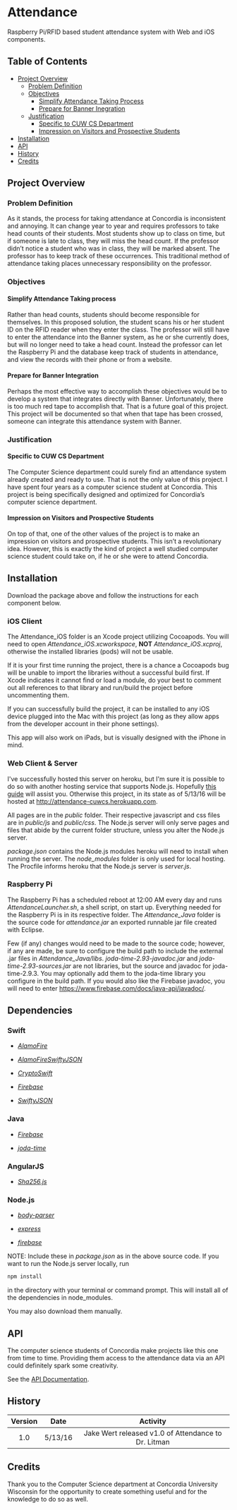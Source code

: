 # Attendance

Raspberry Pi/RFID based student attendance system with Web and iOS components.

## Table of Contents

- [Project Overview](#project-overview)
  - [Problem Definition](#problem-definition)
  - [Objectives](#objectives)
    - [Simplify Attendance Taking Process](#simplify-attendance-taking-process)
    - [Prepare for Banner Inegration](#prepare-for-banner-integration)
  - [Justification](#justification)
    - [Specific to CUW CS Department](#specific-to-cuw-cs-department)
    - [Impression on Visitors and Prospective Students](#impression-on-visitors-and-prospective-students)
- [Installation](#installation)
- [API](#api)
- [History](#history)
- [Credits](#credits)

## Project Overview

### Problem Definition

As it stands, the process for taking attendance at Concordia is inconsistent and annoying. It can change year to year and requires professors to take head counts of their students. Most students show up to class on time, but if someone is late to class, they will miss the head count. If the professor didn’t notice a student who was in class, they will be marked absent. The professor has to keep track of these occurrences. This traditional method of attendance taking places unnecessary responsibility on the professor.

### Objectives

#### Simplify Attendance Taking process

Rather than head counts, students should become responsible for themselves. In this proposed solution, the student scans his or her student ID on the RFID reader when they enter the class. The professor will still have to enter the attendance into the Banner system, as he or she currently does, but will no longer need to take a head count. Instead the professor can let the Raspberry Pi and the database keep track of students in attendance, and view the records with their phone or from a website.

#### Prepare for Banner Integration

Perhaps the most effective way to accomplish these objectives would be to develop a system that integrates directly with Banner. Unfortunately, there is too much red tape to accomplish that. That is a future goal of this project. This project will be documented so that when that tape has been crossed, someone can integrate this attendance system with Banner.

### Justification

#### Specific to CUW CS Department

The Computer Science department could surely find an attendance system already created and ready to use. That is not the only value of this project. I have spent four years as a computer science student at Concordia. This project is being specifically designed and optimized for Concordia’s computer science department.

#### Impression on Visitors and Prospective Students

On top of that, one of the other values of the project is to make an impression on visitors and prospective students. This isn’t a revolutionary idea. However, this is exactly the kind of project a well studied computer science student could take on, if he or she were to attend Concordia.

## Installation

Download the package above and follow the instructions for each component below.

### iOS Client

The Attendance_iOS folder is an Xcode project utilizing Cocoapods. You will need to open *Attendance_iOS.xcworkspace*, **NOT** *Attendance_iOS.xcproj*, otherwise the installed libraries (pods) will not be usable.

If it is your first time running the project, there is a chance a Cocoapods bug will be unable to import the libraries without a successful build first. If Xcode indicates it cannot find or load a module, do your best to comment out all references to that library and run/build the project before uncommenting them.

If you can successfully build the project, it can be installed to any iOS device plugged into the Mac with this project (as long as they allow apps from the developer account in their phone settings).

This app will also work on iPads, but is visually designed with the iPhone in mind.

### Web Client & Server

I've successfully hosted this server on heroku, but I'm sure it is possible to do so with another hosting service that supports Node.js. Hopefully [this guide](https://devcenter.heroku.com/articles/deploying-nodejs "Deploying Node.js Apps on Heroku") will assist you. Otherwise this project, in its state as of 5/13/16 will be hosted at http://attendance-cuwcs.herokuapp.com.

All pages are in the *public* folder. Their respective javascript and css files are in *public/js* and *public/css*. The Node.js server will only serve pages and files that abide by the current folder structure, unless you alter the Node.js server.

*package.json* contains the Node.js modules heroku will need to install when running the server. The *node_modules* folder is only used for local hosting. The Procfile informs heroku that the Node.js server is *server.js*.

### Raspberry Pi

The Raspberry Pi has a scheduled reboot at 12:00 AM every day and runs *AttendanceLauncher.sh*, a shell script, on start up. Everything needed for the Raspberry Pi is in its respective folder. The *Attendance_Java* folder is the source code for *attendance.jar* an exported runnable jar file created with Eclipse.

Few (if any) changes would need to be made to the source code; however, if any are made, be sure to configure the build path to include the external .jar files in *Attendance_Java/libs*. *joda-time-2.93-javadoc.jar* and *joda-time-2.93-sources.jar* are not libraries, but the source and javadoc for joda-time-2.9.3. You may optionally add them to the joda-time library you configure in the build path. If you would also like the Firebase javadoc, you will need to enter https://www.firebase.com/docs/java-api/javadoc/.

## Dependencies

### Swift

- [*AlamoFire*](https://github.com/Alamofire/Alamofire)

- [*AlamoFireSwiftyJSON*](https://github.com/SwiftyJSON/Alamofire-SwiftyJSON)

- [*CryptoSwift*](https://github.com/krzyzanowskim/CryptoSwift)

- [*Firebase*](https://www.firebase.com/docs/ios/quickstart.html)

- [*SwiftyJSON*](https://github.com/SwiftyJSON/SwiftyJSON)

### Java

- [*Firebase*](https://cdn.firebase.com/java/firebase-client-jvm-2.5.2.jar)

- [*joda-time*](https://github.com/JodaOrg/joda-time/releases)

### AngularJS

- [*Sha256.js*](http://www.bichlmeier.info/sha256.js)

### Node.js

- [*body-parser*](https://www.npmjs.com/package/body-parser)

- [*express*](https://www.npmjs.com/package/express)

- [*firebase*](https://www.npmjs.com/package/firebase)

NOTE: Include these in *package.json* as in the above source code. If you want to run the Node.js server locally, run

```bash
npm install
```

in the directory with your terminal or command prompt. This will install all of the dependencies in node_modules.

You may also download them manually.

## API

The computer science students of Concordia make projects like this one from time to time. Providing them access to the attendance data via an API could definitely spark some creativity.

See the [API Documentation](/AttendanceAPI.md).

## History

| Version  | Date    | Activity                                            |
|:--------:|:-------:|:---------------------------------------------------:|
| 1.0      | 5/13/16 | Jake Wert released v1.0 of Attendance to Dr. Litman |

## Credits

Thank you to the Computer Science department at Concordia University Wisconsin for the opportunity to create something useful and for the knowledge to do so as well.
